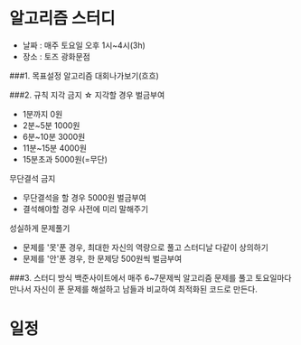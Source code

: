 알고리즘 스터디
============

+ 날짜 : 매주 토요일 오후 1시~4시(3h)
+ 장소 : 토즈 광화문점

###1. 목표설정
알고리즘 대회나가보기(흐흐)


###2. 규칙
지각 금지
☆ 지각할 경우 벌금부여
+ 1분까지 0원
+ 2분~5분 1000원
+ 6분~10분 3000원
+ 11분~15분 4000원
+ 15분초과 5000원(=무단)

무단결석 금지
+ 무단결석을 할 경우 5000원 벌금부여
+ 결석해야할 경우 사전에 미리 말해주기

성실하게 문제풀기
+ 문제를 '못'푼 경우, 최대한 자신의 역량으로 풀고 스터디날 다같이 상의하기
+ 문제를 '안'푼 경우, 한 문제당 500원씩 벌금부여


###3. 스터디 방식
백준사이트에서 매주 6~7문제씩 알고리즘 문제를 풀고 토요일마다 만나서 자신이 푼 문제를 해설하고 남들과 비교하여 최적화된 코드로 만든다.


일정
============

